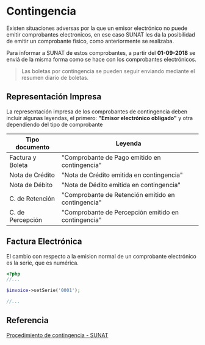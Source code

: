 # Contingencia
Existen situaciones adversas por la que un emisor electrónico no puede emitir comprobantes electronicos, en ese caso 
SUNAT les da la posibilidad de emitir un comprobante fisico, como anteriormente se realizaba.

Para informar a SUNAT de estos comprobantes, a partir del **01-09-2018** se enviá de la misma forma como se hace con
los comprobantes electrónicos.
> Las boletas por contingencia se pueden seguir enviando mediante el resumen diario de boletas.


## Representación Impresa
La representación impresa de los comprobantes de contingencia deben incluir algunas leyendas, el primero: **"Emisor electrónico obligado"** y otra
dependiendo del tipo de comprobante

| Tipo documento   | Leyenda                                             |
|------------------|-----------------------------------------------------|
| Factura y Boleta | "Comprobante de Pago emitido en contingencia"       |
| Nota de Crédito  | "Nota de Crédito emitida en contingencia"           |
| Nota de Débito   | "Nota de Dédito emitida en contingencia"            |
| C. de Retención  | "Comprobante de Retención emitido en contingencia"  |
| C. de Percepción | "Comprobante de Percepción emitido en contingencia" |

## Factura Electrónica
El cambio con respecto a la emision normal de un comprobante electrónico es la serie, que es numérica.

```php
<?php
//...

$invoice->setSerie('0001');

//...
```

## Referencia

[Procedimiento de contingencia - SUNAT](https://cpe.sunat.gob.pe/informacion_general/procedimiento_contingencia)